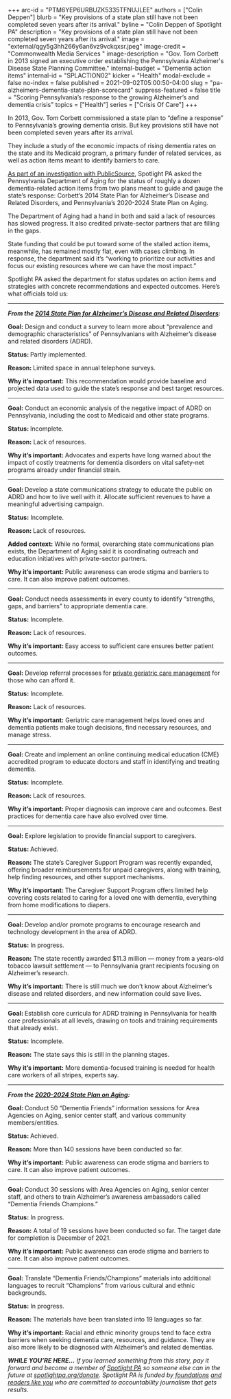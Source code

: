 +++
arc-id = "PTM6YEP6URBUZK5335TFNUJLEE"
authors = ["Colin Deppen"]
blurb = "Key provisions of a state plan still have not been completed seven years after its arrival."
byline = "Colin Deppen of Spotlight PA"
description = "Key provisions of a state plan still have not been completed seven years after its arrival."
image = "external/qgy5g3hh266y6an6vz9vckqxsr.jpeg"
image-credit = "Commonwealth Media Services "
image-description = "Gov. Tom Corbett in 2013 signed an executive order establishing the Pennsylvania Alzheimer's Disease State Planning Committee."
internal-budget = "Dementia action items"
internal-id = "SPLACTION02"
kicker = "Health"
modal-exclude = false
no-index = false
published = 2021-09-02T05:00:50-04:00
slug = "pa-alzheimers-dementia-state-plan-scorecard"
suppress-featured = false
title = "Scoring Pennsylvania’s response to the growing Alzheimer’s and dementia crisis"
topics = ["Health"]
series = ["Crisis Of Care"]
+++

In 2013, Gov. Tom Corbett commissioned a state plan to “define a response” to Pennsylvania’s growing dementia crisis. But key provisions still have not been completed seven years after its arrival.

They include a study of the economic impacts of rising dementia rates on the state and its Medicaid program, a primary funder of related services, as well as action items meant to identify barriers to care.

<a href="https://www.spotlightpa.org/news/2021/09/pa-alzheimers-dementia-crisis-unprepared/">As part of an investigation with PublicSource</a>, Spotlight PA asked the Pennsylvania Department of Aging for the status of roughly a dozen dementia-related action items from two plans meant to guide and gauge the state’s response: Corbett’s 2014 State Plan for Alzheimer’s Disease and Related Disorders, and Pennsylvania’s 2020-2024 State Plan on Aging.

<script src="https://www.spotlightpa.org/embed.js" async></script><div data-spl-embed-version="1" data-spl-src="https://www.spotlightpa.org/embeds/newsletter/"></div>

The Department of Aging had a hand in both and said a lack of resources has slowed progress. It also credited private-sector partners that are filling in the gaps.

State funding that could be put toward some of the stalled action items, meanwhile, has remained mostly flat, even with cases climbing. In response, the department said it’s “working to prioritize our activities and focus our existing resources where we can have the most impact.”

Spotlight PA asked the department for status updates on action items and strategies with concrete recommendations and expected outcomes. Here’s what officials told us:

<hr>

<i><b>From the </b></i><a href="https://www.aging.pa.gov/publications/alzheimers-related-disorders/Documents/Pennsylvania%20State%20Plan%20for%20Alzheimer's%20Disease%20and%20Related%20Disorders.pdf"><i><b>2014 State Plan for Alzheimer’s Disease and Related Disorders</b></i></a><i><b>:</b></i>

<b>Goal:</b> Design and conduct a survey to learn more about “prevalence and demographic characteristics” of Pennsylvanians with Alzheimer’s disease and related disorders (ADRD).

<b>Status: </b>Partly implemented.

<b>Reason: </b>Limited space in annual telephone surveys.

<b>Why it’s important:</b> This recommendation would provide baseline and projected data used to guide the state’s response and best target resources.

<hr>

<b>Goal:</b> Conduct an economic analysis of the negative impact of ADRD on Pennsylvania, including the cost to Medicaid and other state programs.

<b>Status: </b>Incomplete.

<b>Reason:</b> Lack of resources.

<b>Why it’s important: </b>Advocates and experts have long warned about the impact of costly treatments for dementia disorders on vital safety-net programs already under financial strain.

<hr>

<b>Goal: </b>Develop a state communications strategy to educate the public on ADRD and how to live well with it. Allocate sufficient revenues to have a meaningful advertising campaign.

<b>Status:</b> Incomplete.

<b>Reason: </b>Lack of resources.

<b>Added context:</b> While no formal, overarching state communications plan exists, the Department of Aging said it is coordinating outreach and education initiatives with private-sector partners.

<b>Why it’s important: </b>Public awareness can erode stigma and barriers to care. It can also improve patient outcomes.

<hr>

<b>Goal:</b> Conduct needs assessments in every county to identify “strengths, gaps, and barriers” to appropriate dementia care.

<b>Status:</b> Incomplete.

<b>Reason:</b> Lack of resources.

<b>Why it’s important: </b>Easy access to sufficient care ensures better patient outcomes.

<hr>

<b>Goal:</b> Develop referral processes for <a href="https://www.nia.nih.gov/health/what-geriatric-care-manager">private geriatric care management</a> for those who can afford it.

<b>Status:</b> Incomplete.

<b>Reason:</b> Lack of resources.

<b>Why it’s important:</b> Geriatric care management helps loved ones and dementia patients make tough decisions, find necessary resources, and manage stress.

<hr>

<b>Goal: </b>Create and implement an online continuing medical education (CME) accredited program to educate doctors and staff in identifying and treating dementia.

<b>Status:</b> Incomplete.

<b>Reason: </b>Lack of resources.

<b>Why it’s important: </b>Proper diagnosis can improve care and outcomes. Best practices for dementia care have also evolved over time.

<hr>

<b>Goal:</b> Explore legislation to provide financial support to caregivers.

<b>Status: </b>Achieved.

<b>Reason: </b>The state’s Caregiver Support Program was recently expanded, offering broader reimbursements for unpaid caregivers, along with training, help finding resources, and other support mechanisms.

<b>Why it’s important: </b>The Caregiver Support Program offers limited help covering costs related to caring for a loved one with dementia, everything from home modifications to diapers.

<hr>

<b>Goal: </b>Develop and/or promote programs to encourage research and technology development in the area of ADRD.

<b>Status:</b> In progress.

<b>Reason:</b> The state recently awarded $11.3 million — money from a years-old tobacco lawsuit settlement — to Pennsylvania grant recipients focusing on Alzheimer’s research.

<b>Why it’s important:</b> There is still much we don’t know about Alzheimer’s disease and related disorders, and new information could save lives.

<hr>

<b>Goal: </b>Establish core curricula for ADRD training in Pennsylvania for health care professionals at all levels, drawing on tools and training requirements that already exist.

<b>Status:</b> Incomplete.

<b>Reason:</b> The state says this is still in the planning stages.

<b>Why it’s important:</b> More dementia-focused training is needed for health care workers of all stripes, experts say.

<script src="https://www.spotlightpa.org/embed.js" async></script><div data-spl-embed-version="1" data-spl-src="https://www.spotlightpa.org/embeds/donate/?teaser_text=If%20you%20learned%20something%20from%20this%20report%2C%20pay%20it%20forward%20and%20become%20a%20member%20of%20Spotlight%20PA%20so%20someone%20else%20can%20in%20the%20future."></div>


<hr>

<i><b>From the </b></i><a href="https://www.aging.pa.gov/publications/state-plan-on-aging/Documents/2020-2024_State_Plan_on_Aging.pdf"><i><b>2020-2024 State Plan on Aging</b></i></a><i><b>:</b></i>

<b>Goal: </b>Conduct 50 “Dementia Friends” information sessions for Area Agencies on Aging, senior center staff, and various community members/entities.

<b>Status: </b>Achieved.

<b>Reason:</b> More than 140 sessions have been conducted so far.

<b>Why it’s important:</b> Public awareness can erode stigma and barriers to care. It can also improve patient outcomes.

<hr>

<b>Goal: </b>Conduct 30 sessions with Area Agencies on Aging, senior center staff, and others to train Alzheimer’s awareness ambassadors called “Dementia Friends Champions.”

<b>Status:</b> In progress.

<b>Reason:</b> A total of 19 sessions have been conducted so far. The target date for completion is December of 2021.

<b>Why it’s important:</b> Public awareness can erode stigma and barriers to care. It can also improve patient outcomes.

<hr>

<b>Goal:</b> Translate “Dementia Friends/Champions” materials into additional languages to recruit “Champions” from various cultural and ethnic backgrounds.

<b>Status:</b> In progress.

<b>Reason: </b>The materials have been translated into 19 languages so far.

<b>Why it’s important: </b>Racial and ethnic minority groups tend to face extra barriers when seeking dementia care, resources, and guidance. They are also more likely to be diagnosed with Alzheimer’s and related dementias.

<i><b>WHILE YOU’RE HERE...</b></i><i> If you learned something from this story, pay it forward and become a member of </i><a href="https://www.spotlightpa.org/"><i>Spotlight PA</i></a><i> so someone else can in the future at </i><a href="https://www.spotlightpa.org/donate"><i>spotlightpa.org/donate</i></a><i>. Spotlight PA is funded by</i><a href="https://www.spotlightpa.org/support"><i> foundations</i></a><i> </i><a href="https://www.spotlightpa.org/support"><i>and readers like you</i></a><i> who are committed to accountability journalism that gets results.</i>
